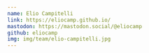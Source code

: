 ```yaml
---
name: Elio Campitelli
link: https://eliocamp.github.io/
mastodon: https://mastodon.social/@eliocamp
github: eliocamp
img: img/team/elio-campitelli.jpg
---
```

